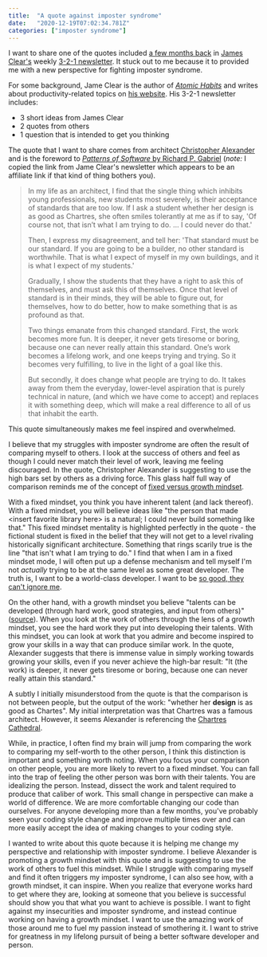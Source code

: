 ```yaml
---
title:  "A quote against imposter syndrome"
date:   "2020-12-19T07:02:34.781Z"
categories: ["imposter syndrome"]
---
```


I want to share one of the quotes included [a few months back](https://jamesclear.com/3-2-1/september-24-2020) in [James Clear's](https://jamesclear.com/about) weekly [3-2-1 newsletter](https://jamesclear.com/3-2-1).  It stuck out to me because it to provided me with a new perspective for fighting imposter syndrome. 

For some background, Jame Clear is the author of [_Atomic Habits_](https://jamesclear.com/books) and writes about productivity-related topics on [his website](https://jamesclear.com/articles). His 3-2-1 newsletter includes:

* 3 short ideas from James Clear
* 2 quotes from others
* 1 question that is intended to get you thinking

The quote that I want to share comes from architect [Christopher Alexander](https://en.wikipedia.org/wiki/Christopher_Alexander) and is the foreword to [_Patterns of Software_ by Richard P. Gabriel](https://www.amazon.com/gp/product/B003TJ9FGE/ref=as_li_qf_asin_il_tl?ie=UTF8&tag=jamesclearema-20&creative=9325&linkCode=as2&creativeASIN=B003TJ9FGE&linkId=5bbe96d0ee2542beb53da79c788894af) (_note:_ I copied the link from Jame Clear's newsletter which appears to be an affiliate link if that kind of thing bothers you).

 > In my life as an architect, I find that the single thing which inhibits
 > young professionals, new students most severely, is their acceptance of
 > standards that are too low. If I ask a student whether her design is as good
 > as Chartres, she often smiles tolerantly at me as if to say, 'Of course not,
 > that isn’t what I am trying to do. ... I could never do that.'
>
> Then, I express my disagreement, and tell her: 'That standard must be our
> standard. If you are going to be a builder, no other standard is worthwhile.
> That is what I expect of myself in my own buildings, and it is what I expect
> of my students.'
>
> Gradually, I show the students that they have a right to ask this of
> themselves, and must ask this of themselves. Once that level of standard is
> in their minds, they will be able to figure out, for themselves, how to do
> better, how to make something that is as profound as that.
>
> Two things emanate from this changed standard. First, the work becomes more
> fun. It is deeper, it never gets tiresome or boring, because one can never
> really attain this standard. One’s work becomes a lifelong work, and one
> keeps trying and trying. So it becomes very fulfilling, to live in the light
> of a goal like this.
>
> But secondly, it does change what people are trying to do. It takes away from
> them the everyday, lower-level aspiration that is purely technical in nature,
> (and which we have come to accept) and replaces it with something deep, which
> will make a real difference to all of us that inhabit the earth.

This quote simultaneously makes me feel inspired and overwhelmed.

I believe that my struggles with imposter syndrome are often the result of comparing myself to others. I look at the success of others and feel as though I could never match their level of work, leaving me feeling discouraged. In the quote, Christopher Alexander is suggesting to use the high bars set by others as a driving force. This glass half full way of comparison reminds me of the concept of [fixed versus growth mindset](https://jamesclear.com/fixed-mindset-vs-growth-mindset).

With a fixed mindset, you think you have inherent talent (and lack thereof). With a fixed mindset, you will believe ideas like "the person that made \<insert favorite library here\> is a natural; I could never build something like that." This fixed mindset mentality is highlighted perfectly in the quote - the fictional student is fixed in the belief that they will not get to a level rivaling historically significant architecture. Something that rings scarily true is the line "that isn't what I am trying to do." I find that when I am in a fixed mindset mode, I will often put up a defense mechanism and tell myself I'm not _actually_ trying to be at the same level as some great developer. The truth is, I want to be a world-class developer. I want to be [so good, they can't ignore me](https://www.calnewport.com/books/so-good/).

On the other hand, with a growth mindset you believe "talents can be developed (through hard work, good strategies, and input from others)" ([source](https://hbr.org/2016/01/what-having-a-growth-mindset-actually-means)). When you look at the work of others through the lens of a growth mindset, you see the hard work they put into developing their talents. With this mindset, you can look at work that you admire and become inspired to grow your skills in a way that can produce similar work. In the quote, Alexander suggests that there is immense value in simply working towards growing your skills, even if you never achieve the high-bar result: "It (the work) is deeper, it never gets tiresome or boring, because one can never really attain this standard."

A subtly I initially misunderstood from the quote is that the comparison is not between people, but the output of the work: "whether her **design** is as good as Chartes". My initial interpretation was that Chartres was a famous architect. However, it seems Alexander is referencing the [Chartres Cathedral](https://en.wikipedia.org/wiki/Chartres_Cathedral). 

While, in practice, I often find my brain will jump from comparing the work to comparing my self-worth to the other person, I think this distinction is important and something worth noting. When you focus your comparison on other people, you are more likely to revert to a fixed mindset. You can fall into the trap of feeling the other person was born with their talents. You are idealizing the person. Instead, dissect the work and talent required to produce that caliber of work. This small change in perspective can make a world of difference. We are more comfortable changing our code than ourselves. For anyone developing more than a few months, you've probably seen your coding style change and improve multiple times over and can more easily accept the idea of making changes to your coding style.

I wanted to write about this quote because it is helping me change my perspective and relationship with imposter syndrome. I believe Alexander is promoting a growth mindset with this quote and is suggesting to use the work of others to fuel this mindset. While I struggle with comparing myself and find it often triggers my imposter syndrome, I can also see how, with a growth mindset, it can inspire. When you realize that everyone works hard to get where they are, looking at someone that you believe is successful should show you that what you want to achieve is possible. I want to fight against my insecurities and imposter syndrome, and instead continue working on having a growth mindset. I want to use the amazing work of those around me to fuel my passion instead of smothering it. I want to strive for greatness in my lifelong pursuit of being a better software developer and person.